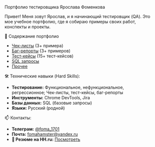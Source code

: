 Портфолио тестировщика Ярослава Фоменкова

Привет! Меня зовут Ярослав, и я начинающий тестировщик (QA). Это мое учебное портфолио, где я собираю примеры своих работ, конспекты и проекты.

📁 Содержание портфолио

- [Чек-листы](/checklists) (3+ примера)
- [Баг-репорты](/bug-reports) (3+ примеров)
- [Тест-кейсы](/test-cases) (15+ тест-кейсов)
- [SQL запросы](/sql)
- [Прочее](/other)

🛠 Технические навыки (Hard Skills):
- **Тестирование:** Функциональное, нефункциональное, регрессионное; Чек-листы, тест-кейсы, баг-репорты
- **Инструменты:** Chrome DevTools, Jira
- **Базы данных:** SQL (базовые запросы)
- **Языки:** Русский (родной)

📫 Контакты:
- **Телеграм:** [@foma_1701](https://t.me/foma_1701)
- **Почта:** fomahamster@yandex.ru
- **📄 Резюме на HH.ru:** [Посмотреть](https://hh.ru/resume/0e5f0dd6ff0f8d7d2a0039ed1f4342596f6261)
